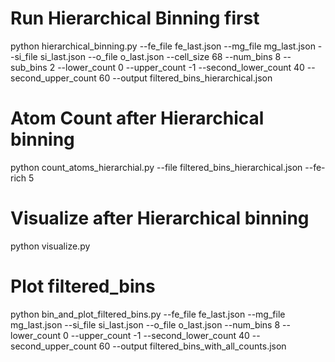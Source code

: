 
# Run Hierarchical Binning first
python hierarchical_binning.py   --fe_file fe_last.json   --mg_file mg_last.json   --si_file si_last.json   --o_file o_last.json   --cell_size 68   --num_bins 8   --sub_bins 2   --lower_count 0   --upper_count -1   --second_lower_count 40   --second_upper_count 60   --output filtered_bins_hierarchical.json

# Atom Count after Hierarchical binning
python count_atoms_hierarchial.py --file filtered_bins_hierarchical.json --fe-rich 5

# Visualize after Hierarchical binning
python visualize.py

# Plot filtered_bins
python bin_and_plot_filtered_bins.py   --fe_file fe_last.json   --mg_file mg_last.json   --si_file si_last.json   --o_file o_last.json   --num_bins 8   --lower_count 0   --upper_count -1   --second_lower_count 40   --second_upper_count 60   --output filtered_bins_with_all_counts.json

